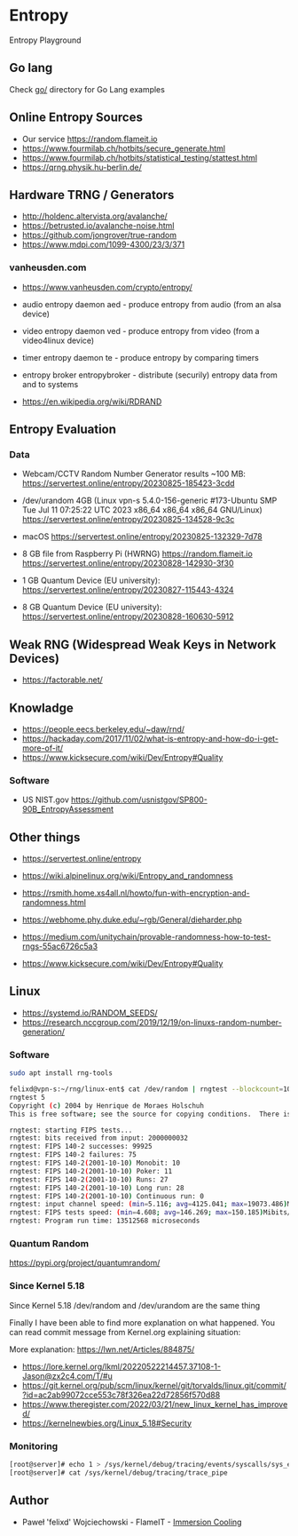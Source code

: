 # Entropy

Entropy Playground

## Go lang

Check [go/](go/) directory for Go Lang examples

## Online Entropy Sources

* Our service https://random.flameit.io
* https://www.fourmilab.ch/hotbits/secure_generate.html
* https://www.fourmilab.ch/hotbits/statistical_testing/stattest.html
* https://qrng.physik.hu-berlin.de/

## Hardware TRNG / Generators

* http://holdenc.altervista.org/avalanche/
* https://betrusted.io/avalanche-noise.html
* https://github.com/jongrover/true-random
* https://www.mdpi.com/1099-4300/23/3/371

### vanheusden.com

* https://www.vanheusden.com/crypto/entropy/

* audio entropy daemon   aed - produce entropy from audio (from an alsa device)
* video entropy daemon   ved - produce entropy from video (from a video4linux device)
* timer entropy daemon   te - produce entropy by comparing timers
* entropy broker   entropybroker - distribute (securily) entropy data from and to systems

* https://en.wikipedia.org/wiki/RDRAND

## Entropy Evaluation

### Data

* Webcam/CCTV Random Number Generator results ~100 MB: https://servertest.online/entropy/20230825-185423-3cdd
* /dev/urandom 4GB (Linux vpn-s 5.4.0-156-generic #173-Ubuntu SMP Tue Jul 11 07:25:22 UTC 2023 x86_64 x86_64 x86_64 GNU/Linux) https://servertest.online/entropy/20230825-134528-9c3c
* macOS https://servertest.online/entropy/20230825-132329-7d78

* 8 GB file from Raspberry Pi (HWRNG) https://random.flameit.io https://servertest.online/entropy/20230828-142930-3f30
* 1 GB Quantum Device (EU university): https://servertest.online/entropy/20230827-115443-4324
* 8 GB Quantum Device (EU university): https://servertest.online/entropy/20230828-160630-5912

## Weak RNG (Widespread Weak Keys in Network Devices)

* https://factorable.net/

## Knowladge

* https://people.eecs.berkeley.edu/~daw/rnd/
* https://hackaday.com/2017/11/02/what-is-entropy-and-how-do-i-get-more-of-it/
* https://www.kicksecure.com/wiki/Dev/Entropy#Quality

### Software

* US NIST.gov https://github.com/usnistgov/SP800-90B_EntropyAssessment

## Other things

* https://servertest.online/entropy
* https://wiki.alpinelinux.org/wiki/Entropy_and_randomness
* https://rsmith.home.xs4all.nl/howto/fun-with-encryption-and-randomness.html
* https://webhome.phy.duke.edu/~rgb/General/dieharder.php
* https://medium.com/unitychain/provable-randomness-how-to-test-rngs-55ac6726c5a3

* https://www.kicksecure.com/wiki/Dev/Entropy#Quality

## Linux

* https://systemd.io/RANDOM_SEEDS/
* https://research.nccgroup.com/2019/12/19/on-linuxs-random-number-generation/

### Software

```bash
sudo apt install rng-tools
```

```bash
felixd@vpn-s:~/rng/linux-ent$ cat /dev/random | rngtest --blockcount=100000
rngtest 5
Copyright (c) 2004 by Henrique de Moraes Holschuh
This is free software; see the source for copying conditions.  There is NO warranty; not even for MERCHANTABILITY or FITNESS FOR A PARTICULAR PURPOSE.

rngtest: starting FIPS tests...
rngtest: bits received from input: 2000000032
rngtest: FIPS 140-2 successes: 99925
rngtest: FIPS 140-2 failures: 75
rngtest: FIPS 140-2(2001-10-10) Monobit: 10
rngtest: FIPS 140-2(2001-10-10) Poker: 11
rngtest: FIPS 140-2(2001-10-10) Runs: 27
rngtest: FIPS 140-2(2001-10-10) Long run: 28
rngtest: FIPS 140-2(2001-10-10) Continuous run: 0
rngtest: input channel speed: (min=5.116; avg=4125.041; max=19073.486)Mibits/s
rngtest: FIPS tests speed: (min=4.608; avg=146.269; max=150.185)Mibits/s
rngtest: Program run time: 13512568 microseconds
```

### Quantum Random

https://pypi.org/project/quantumrandom/

### Since Kernel 5.18

Since Kernel 5.18 /dev/random and /dev/urandom are the same thing

Finally I have been able to find more explanation on what happened. You can read commit message from Kernel.org explaining situation:

More explanation: https://lwn.net/Articles/884875/

* https://lore.kernel.org/lkml/20220522214457.37108-1-Jason@zx2c4.com/T/#u
* https://git.kernel.org/pub/scm/linux/kernel/git/torvalds/linux.git/commit/?id=ac2ab99072cce553c78f326ea22d72856f570d88
* https://www.theregister.com/2022/03/21/new_linux_kernel_has_improved/
* https://kernelnewbies.org/Linux_5.18#Security

### Monitoring

```bash
[root@server]# echo 1 > /sys/kernel/debug/tracing/events/syscalls/sys_enter_getrandom/enable
[root@server]# cat /sys/kernel/debug/tracing/trace_pipe 
```

## Author

 * Paweł 'felixd' Wojciechowski - FlameIT - [Immersion Cooling](https://flameit.io)
